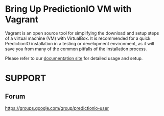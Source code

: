 Bring Up PredictionIO VM with Vagrant
======================================

Vagrant is an open source tool for simplifying the download and setup steps of a virtual machine (VM) with VirtualBox. It is recommended for a quick PredictionIO installation in a testing or development environment, as it will save you from many of the common pitfalls of the installation process.

Please refer to our [documentation site](http://docs.prediction.io/current/installation/install-predictionio-with-virtualbox-vagrant.html) for detailed usage and setup.

SUPPORT
===========

Forum
-----

https://groups.google.com/group/predictionio-user

